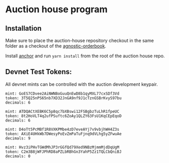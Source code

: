 # Auction house program

## Installation

Make sure to place the auction-house repository checkout in the same folder as a
checkout of the
[agnostic-orderbook](https://github.com/Henry-E/agnostic-orderbook).

Install
[anchor](https://project-serum.github.io/anchor/getting-started/installation.html)
and run `yarn install` from the root of the auction house repo.

## Devnet Test Tokens:

All devnet mints can be controlled with the auction development keypair.

```
mint: GoES7CDvee2AiNWNBoGuuQnEwD8b1qyMXL77cxSDf3Vd
token: 3T5Q25nPS65nb7XD32JnGA9nf9J1cTznGSBrKvyS97bu
decimals: 6
```

```
mint: ATDQACtXEBK6C5p8qc7bXBswi12FSBgbzTuLhR1fpeUC
token: 8t2HoVLT4q2ufPSuftc6ZoAy1QLZY63FsU1KqCEpEqoD
decimals: 6
```

```
mint: D4oTt5PcMBf1R8VXKPMbe4zD7eveAYj7v9vbjhWH4Z3s
token: AXiE4UHkWb7DWesyPoEvZmPaTuFjnq9dVLhg5yZFwuAe
decimals: 9
```

```
mint: Hvz3iPHvTGWdMhJP3rGGfQd79Xed9NBzMjmmMjdDqUgM
token: C2m3B8jWFJPhRD8aPZLbRBhGn3YahP5Zz1TQLCbQniBJ
decimals: 0
```
